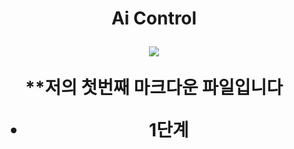 <h1 align= "center" >Ai Control
<p align = "center">
<img src="https://img.shields.io/badge/Python-3766AB?style=flat-square&logo=Python&logoColor=white"/></a>


**저의 첫번째 마크다운 파일입니다
* 1단계